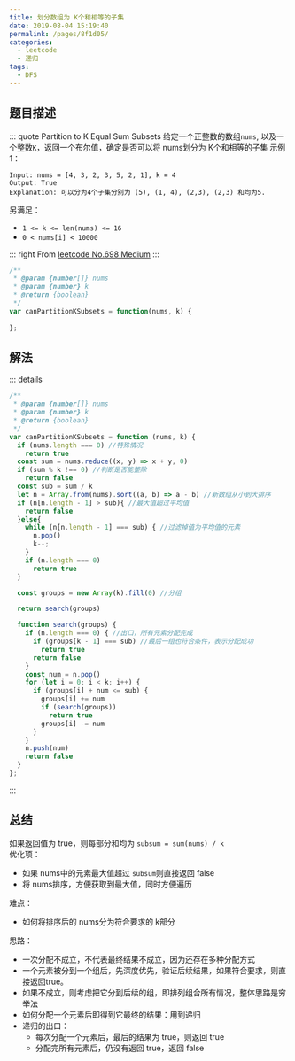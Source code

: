 ```yaml
---
title: 划分数组为 K个和相等的子集
date: 2019-08-04 15:19:40
permalink: /pages/8f1d05/
categories: 
  - leetcode
  - 递归
tags: 
  - DFS
---
```


## 题目描述

::: quote Partition to K Equal Sum Subsets
给定一个正整数的数组`nums`, 以及一个整数`K`，返回一个布尔值，确定是否可以将 nums划分为 K个和相等的子集
示例1：

``` 
Input: nums = [4, 3, 2, 3, 5, 2, 1], k = 4
Output: True
Explanation: 可以分为4个子集分别为 (5), (1, 4), (2,3), (2,3) 和均为5.
```

另满足：
- `1 <= k <= len(nums) <= 16`
- `0 < nums[i] < 10000`

::: right
From [leetcode No.698 Medium](https://leetcode.com/problems/partition-to-k-equal-sum-subsets/)
:::

``` js
/**
 * @param {number[]} nums
 * @param {number} k
 * @return {boolean}
 */
var canPartitionKSubsets = function(nums, k) {
    
};
```

## 解法
::: details 
``` js
/**
 * @param {number[]} nums
 * @param {number} k
 * @return {boolean}
 */
var canPartitionKSubsets = function (nums, k) {
  if (nums.length === 0) //特殊情况
    return true
  const sum = nums.reduce((x, y) => x + y, 0)
  if (sum % k !== 0) //判断是否能整除
    return false
  const sub = sum / k
  let n = Array.from(nums).sort((a, b) => a - b) //新数组从小到大排序
  if (n[n.length - 1] > sub){ //最大值超过平均值
    return false
  }else{
    while (n[n.length - 1] === sub) { //过滤掉值为平均值的元素
      n.pop()
      k--;
    }
    if (n.length === 0)
      return true
  }

  const groups = new Array(k).fill(0) //分组

  return search(groups)

  function search(groups) {
    if (n.length === 0) { //出口，所有元素分配完成
      if (groups[k - 1] === sub) //最后一组也符合条件，表示分配成功
        return true
      return false
    }
    const num = n.pop()
    for (let i = 0; i < k; i++) {
      if (groups[i] + num <= sub) {
        groups[i] += num
        if (search(groups))
          return true
        groups[i] -= num
      }
    }
    n.push(num)
    return false
  }
};
```
:::

## 总结
如果返回值为 true，则每部分和均为 `subsum = sum(nums) / k`  
优化项：
- 如果 nums中的元素最大值超过 `subsum`则直接返回 false
- 将 nums排序，方便获取到最大值，同时方便遍历

难点：
- 如何将排序后的 nums分为符合要求的 k部分

思路：
- 一次分配不成立，不代表最终结果不成立，因为还存在多种分配方式
- 一个元素被分到一个组后，先深度优先，验证后续结果，如果符合要求，则直接返回true。
- 如果不成立，则考虑把它分到后续的组，即排列组合所有情况，整体思路是穷举法
- 如何分配一个元素后即得到它最终的结果：用到递归
- 递归的出口：
  - 每次分配一个元素后，最后的结果为 true，则返回 true
  - 分配完所有元素后，仍没有返回 true，返回 false


